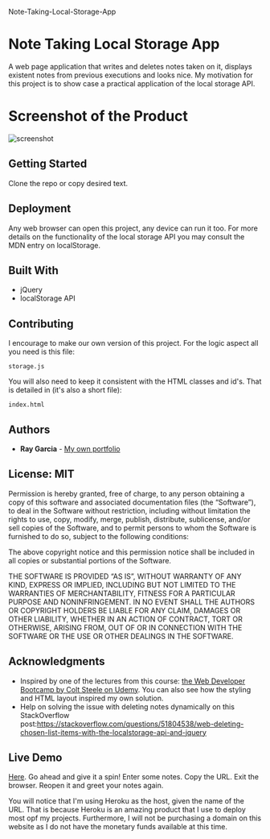 Note-Taking-Local-Storage-App

# Note Taking Local Storage App

A web page application that writes and deletes notes taken on it, displays existent notes from previous executions and looks nice. My motivation for this project is to show case a practical application of the local storage API.

# Screenshot of the Product

![screenshot](https://i.imgur.com/AOJSj4d.png)

## Getting Started

Clone the repo or copy desired text.

## Deployment

Any web browser can open this project, any device can run it too. For more details on the functionality of the local storage API you may consult the MDN entry on localStorage.

## Built With

- jQuery
- localStorage API

## Contributing

I encourage to make our own version of this project. For the logic aspect all you need is this file:

```
storage.js
```

You will also need to keep it consistent with the HTML classes and id's. That is detailed in (it's also a short file):

```
index.html
```

## Authors

- **Ray Garcia** - [My own portfolio](https://portfolio-v5.herokuapp.com/)

## License: MIT

Permission is hereby granted, free of charge, to any person obtaining a copy of this software and associated documentation files (the “Software”), to deal in the Software without restriction, including without limitation the rights to use, copy, modify, merge, publish, distribute, sublicense, and/or sell copies of the Software, and to permit persons to whom the Software is furnished to do so, subject to the following conditions:

The above copyright notice and this permission notice shall be included in all copies or substantial portions of the Software.

THE SOFTWARE IS PROVIDED “AS IS”, WITHOUT WARRANTY OF ANY KIND, EXPRESS OR IMPLIED, INCLUDING BUT NOT LIMITED TO THE WARRANTIES OF MERCHANTABILITY, FITNESS FOR A PARTICULAR PURPOSE AND NONINFRINGEMENT. IN NO EVENT SHALL THE AUTHORS OR COPYRIGHT HOLDERS BE LIABLE FOR ANY CLAIM, DAMAGES OR OTHER LIABILITY, WHETHER IN AN ACTION OF CONTRACT, TORT OR OTHERWISE, ARISING FROM, OUT OF OR IN CONNECTION WITH THE SOFTWARE OR THE USE OR OTHER DEALINGS IN THE SOFTWARE.

## Acknowledgments

- Inspired by one of the lectures from this course: [the Web Developer Bootcamp by Colt Steele on Udemy](https://www.udemy.com/the-web-developer-bootcamp/learn/v4/overview). You can also see how the styling and HTML layout inspired my own solution.
- Help on solving the issue with deleting notes dynamically on this StackOverflow post:https://stackoverflow.com/questions/51804538/web-deleting-chosen-list-items-with-the-localstorage-api-and-jquery

## Live Demo

[Here](https://note-taking-website.herokuapp.com/index.html). Go ahead and give it a spin! Enter some notes. Copy the URL. Exit the browser. Reopen it and greet your notes again.

You will notice that I'm using Heroku as the host, given the name of the URL. That is because Heroku is an amazing product that I use to deploy most opf my projects. Furthermore, I will not be purchasing a domain on this website as I do not have the monetary funds available at this time.
